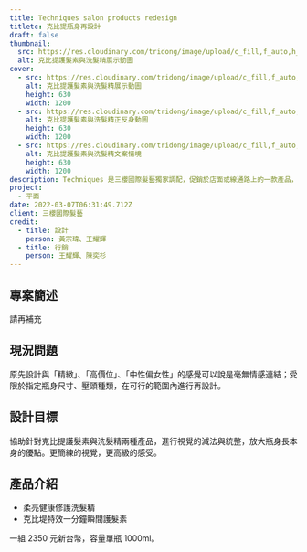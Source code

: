 ```yaml
---
title: Techniques salon products redesign
titletc: 克比提瓶身再設計
draft: false
thumbnail:
  src: https://res.cloudinary.com/tridong/image/upload/c_fill,f_auto,h_630,q_auto,w_1200/v1654476174/project/techniques-salon-products-redesign/03-%E5%85%8B%E6%AF%94%E6%8F%90%E8%AD%B7%E9%AB%AE%E7%B4%A0%E8%88%87%E6%B4%97%E9%AB%AE%E7%B2%BE%E7%93%B6%E8%BA%AB3%E7%A8%AE%E6%93%BA%E6%94%BE%E6%96%B9%E5%BC%8F%E5%8B%95%E7%95%AB.webp
  alt: 克比提護髮素與洗髮精展示動圖
cover:
  - src: https://res.cloudinary.com/tridong/image/upload/c_fill,f_auto,h_630,q_auto,w_1200/v1654476174/project/techniques-salon-products-redesign/03-%E5%85%8B%E6%AF%94%E6%8F%90%E8%AD%B7%E9%AB%AE%E7%B4%A0%E8%88%87%E6%B4%97%E9%AB%AE%E7%B2%BE%E7%93%B6%E8%BA%AB3%E7%A8%AE%E6%93%BA%E6%94%BE%E6%96%B9%E5%BC%8F%E5%8B%95%E7%95%AB.webp
    alt: 克比提護髮素與洗髮精展示動圖
    height: 630
    width: 1200
  - src: https://res.cloudinary.com/tridong/image/upload/c_fill,f_auto,h_630,q_auto,w_1200/v1654476172/project/techniques-salon-products-redesign/02-%E5%85%8B%E6%AF%94%E6%8F%90%E8%AD%B7%E9%AB%AE%E7%B4%A0%E8%88%87%E6%B4%97%E9%AB%AE%E7%B2%BE%E7%93%B6%E8%BA%AB%E4%B8%BB%E5%9C%96%E5%8B%95%E7%95%AB.webp
    alt: 克比提護髮素與洗髮精正反身動圖
    height: 630
    width: 1200
  - src: https://res.cloudinary.com/tridong/image/upload/c_fill,f_auto,h_630,q_auto,w_1200/v1654476174/project/techniques-salon-products-redesign/04-%E5%85%8B%E6%AF%94%E6%8F%90%E8%AD%B7%E9%AB%AE%E7%B4%A0%E8%88%87%E6%B4%97%E9%AB%AE%E7%B2%BE%E6%A9%AB%E5%B9%85.jpg
    alt: 克比提護髮素與洗髮精文案情境
    height: 630
    width: 1200
description: Techniques 是三櫻國際髮藝獨家調配，促銷於店面或線通路上的一款產品，針對護髮素與洗髮精現有包裝進行再設計，開闊更高價位需求的客群。
project:
  - 平面
date: 2022-03-07T06:31:49.712Z
client: 三櫻國際髮藝
credit:
  - title: 設計
    person: 黃宗瑋、王耀輝
  - title: 行銷
    person: 王耀輝、陳奕杉
---
```

## 專案簡述

請再補充

## 現況問題

原先設計與「精緻」、「高價位」、「中性偏女性」的感覺可以說是毫無情感連結；受限於指定瓶身尺寸、壓頭種類，在可行的範圍內進行再設計。

## 設計目標

協助針對克比提護髮素與洗髮精兩種產品，進行視覺的減法與統整，放大瓶身長本身的優點。更簡練的視覺，更高級的感受。

## 產品介紹

* 柔亮健康修護洗髮精
* 克比堤特效一分鐘瞬間護髮素

一組 2350 元新台幣，容量單瓶 1000ml。